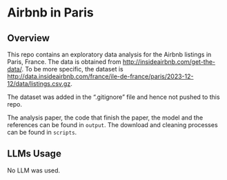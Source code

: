 # Airbnb in Paris
## Overview
This repo contains an exploratory data analysis for the Airbnb listings in Paris, France. The data is obtained from http://insideairbnb.com/get-the-data/. To be more specific, the dataset is  http://data.insideairbnb.com/france/ile-de-france/paris/2023-12-12/data/listings.csv.gz.

The dataset was added in the “.gitignore” file and hence not pushed to this repo. 

The analysis paper, the code that finish the paper, the model and the references can be found in `output`.
The download and cleaning processes can be found in `scripts`.

## LLMs Usage
No LLM was used.